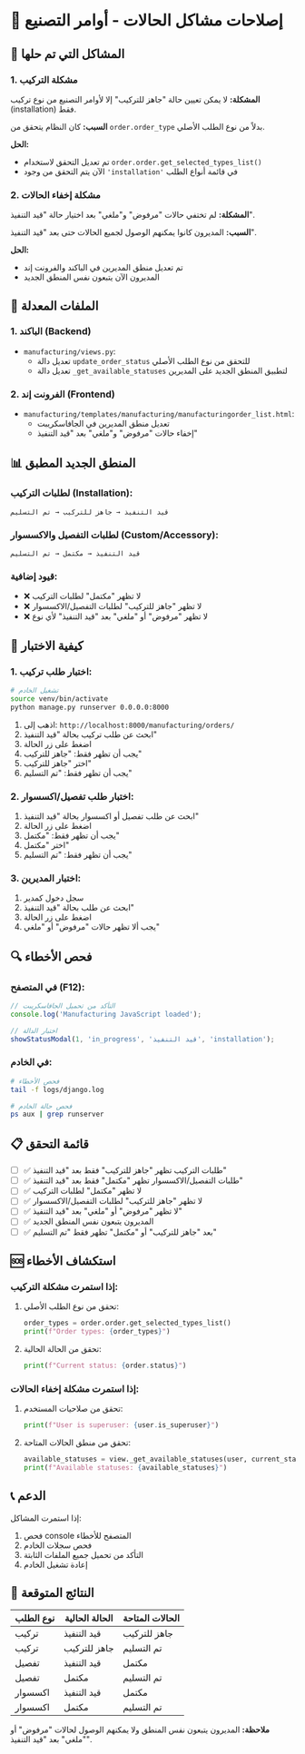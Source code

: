 # 🔧 إصلاحات مشاكل الحالات - أوامر التصنيع

## 🐛 المشاكل التي تم حلها

### 1. مشكلة التركيب
**المشكلة:** لا يمكن تعيين حالة "جاهز للتركيب" إلا لأوامر التصنيع من نوع تركيب (installation) فقط.

**السبب:** كان النظام يتحقق من `order.order_type` بدلاً من نوع الطلب الأصلي.

**الحل:** 
- تم تعديل التحقق لاستخدام `order.order.get_selected_types_list()`
- الآن يتم التحقق من وجود `'installation'` في قائمة أنواع الطلب

### 2. مشكلة إخفاء الحالات
**المشكلة:** لم تختفي حالات "مرفوض" و"ملغي" بعد اختيار حالة "قيد التنفيذ".

**السبب:** المديرون كانوا يمكنهم الوصول لجميع الحالات حتى بعد "قيد التنفيذ".

**الحل:**
- تم تعديل منطق المديرين في الباكند والفرونت إند
- المديرون الآن يتبعون نفس المنطق الجديد

## 🔧 الملفات المعدلة

### 1. الباكند (Backend)
- `manufacturing/views.py`:
  - تعديل دالة `update_order_status` للتحقق من نوع الطلب الأصلي
  - تعديل دالة `_get_available_statuses` لتطبيق المنطق الجديد على المديرين

### 2. الفرونت إند (Frontend)
- `manufacturing/templates/manufacturing/manufacturingorder_list.html`:
  - تعديل منطق المديرين في الجافاسكريبت
  - إخفاء حالات "مرفوض" و"ملغي" بعد "قيد التنفيذ"

## 📊 المنطق الجديد المطبق

### لطلبات التركيب (Installation):
```
قيد التنفيذ → جاهز للتركيب → تم التسليم
```

### لطلبات التفصيل والاكسسوار (Custom/Accessory):
```
قيد التنفيذ → مكتمل → تم التسليم
```

### قيود إضافية:
- ❌ لا تظهر "مكتمل" لطلبات التركيب
- ❌ لا تظهر "جاهز للتركيب" لطلبات التفصيل/الاكسسوار
- ❌ لا تظهر "مرفوض" أو "ملغي" بعد "قيد التنفيذ" لأي نوع

## 🧪 كيفية الاختبار

### 1. اختبار طلب تركيب:
```bash
# تشغيل الخادم
source venv/bin/activate
python manage.py runserver 0.0.0.0:8000
```

1. اذهب إلى: `http://localhost:8000/manufacturing/orders/`
2. ابحث عن طلب تركيب بحالة "قيد التنفيذ"
3. اضغط على زر الحالة
4. يجب أن تظهر فقط: "جاهز للتركيب"
5. اختر "جاهز للتركيب"
6. يجب أن تظهر فقط: "تم التسليم"

### 2. اختبار طلب تفصيل/اكسسوار:
1. ابحث عن طلب تفصيل أو اكسسوار بحالة "قيد التنفيذ"
2. اضغط على زر الحالة
3. يجب أن تظهر فقط: "مكتمل"
4. اختر "مكتمل"
5. يجب أن تظهر فقط: "تم التسليم"

### 3. اختبار المديرين:
1. سجل دخول كمدير
2. ابحث عن طلب بحالة "قيد التنفيذ"
3. اضغط على زر الحالة
4. يجب ألا تظهر حالات "مرفوض" أو "ملغي"

## 🔍 فحص الأخطاء

### في المتصفح (F12):
```javascript
// التأكد من تحميل الجافاسكريبت
console.log('Manufacturing JavaScript loaded');

// اختبار الدالة
showStatusModal(1, 'in_progress', 'قيد التنفيذ', 'installation');
```

### في الخادم:
```bash
# فحص الأخطاء
tail -f logs/django.log

# فحص حالة الخادم
ps aux | grep runserver
```

## 📋 قائمة التحقق

- [ ] ✅ طلبات التركيب تظهر "جاهز للتركيب" فقط بعد "قيد التنفيذ"
- [ ] ✅ طلبات التفصيل/الاكسسوار تظهر "مكتمل" فقط بعد "قيد التنفيذ"
- [ ] ✅ لا تظهر "مكتمل" لطلبات التركيب
- [ ] ✅ لا تظهر "جاهز للتركيب" لطلبات التفصيل/الاكسسوار
- [ ] ✅ لا تظهر "مرفوض" أو "ملغي" بعد "قيد التنفيذ"
- [ ] ✅ المديرون يتبعون نفس المنطق الجديد
- [ ] ✅ بعد "جاهز للتركيب" أو "مكتمل" تظهر فقط "تم التسليم"

## 🆘 استكشاف الأخطاء

### إذا استمرت مشكلة التركيب:
1. تحقق من نوع الطلب الأصلي:
   ```python
   order_types = order.order.get_selected_types_list()
   print(f"Order types: {order_types}")
   ```

2. تحقق من الحالة الحالية:
   ```python
   print(f"Current status: {order.status}")
   ```

### إذا استمرت مشكلة إخفاء الحالات:
1. تحقق من صلاحيات المستخدم:
   ```python
   print(f"User is superuser: {user.is_superuser}")
   ```

2. تحقق من منطق الحالات المتاحة:
   ```python
   available_statuses = view._get_available_statuses(user, current_status, order_type)
   print(f"Available statuses: {available_statuses}")
   ```

## 📞 الدعم

إذا استمرت المشاكل:
1. فحص console المتصفح للأخطاء
2. فحص سجلات الخادم
3. التأكد من تحميل جميع الملفات الثابتة
4. إعادة تشغيل الخادم

## 🎯 النتائج المتوقعة

| نوع الطلب | الحالة الحالية | الحالات المتاحة |
|-----------|---------------|-----------------|
| تركيب | قيد التنفيذ | جاهز للتركيب |
| تركيب | جاهز للتركيب | تم التسليم |
| تفصيل | قيد التنفيذ | مكتمل |
| تفصيل | مكتمل | تم التسليم |
| اكسسوار | قيد التنفيذ | مكتمل |
| اكسسوار | مكتمل | تم التسليم |

**ملاحظة:** المديرون يتبعون نفس المنطق ولا يمكنهم الوصول لحالات "مرفوض" أو "ملغي" بعد "قيد التنفيذ". 